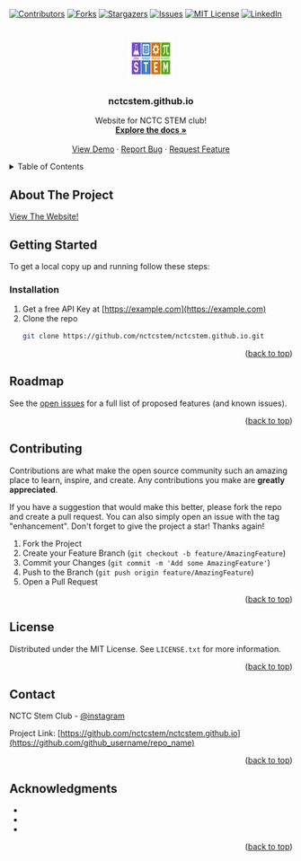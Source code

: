 
<!-- Improved compatibility of back to top link: See: https://github.com/othneildrew/Best-README-Template/pull/73 -->
<a name="readme-top"></a>
<!--
*** Thanks for checking out the Best-README-Template. If you have a suggestion
*** that would make this better, please fork the repo and create a pull request
*** or simply open an issue with the tag "enhancement".
*** Don't forget to give the project a star!
*** Thanks again! Now go create something AMAZING! :D
-->



<!-- PROJECT SHIELDS -->
<!--
*** I'm using markdown "reference style" links for readability.
*** Reference links are enclosed in brackets [ ] instead of parentheses ( ).
*** See the bottom of this document for the declaration of the reference variables
*** for contributors-url, forks-url, etc. This is an optional, concise syntax you may use.
*** https://www.markdownguide.org/basic-syntax/#reference-style-links
-->
[![Contributors][contributors-shield]][contributors-url]
[![Forks][forks-shield]][forks-url]
[![Stargazers][stars-shield]][stars-url]
[![Issues][issues-shield]][issues-url]
[![MIT License][license-shield]][license-url]
[![LinkedIn][linkedin-shield]][linkedin-url]



<!-- PROJECT LOGO -->
<br />
<div align="center">
  <a href="https://github.com/nctcstem/nctcstem.github.io">
    <img src="images/logo.jpg" alt="Logo" width="80" height="80">
  </a>

<h3 align="center">nctcstem.github.io</h3>

  <p align="center">
    Website for NCTC STEM club!
    <br />
    <a href="https://github.com/nctcstem/nctcstem.github.io/Pages"><strong>Explore the docs »</strong></a>
    <br />
    <br />
    <a href="https://github.com/nctcstem/nctcstem.github.io">View Demo</a>
    ·
    <a href="https://github.com/nctcstem/nctcstem.github.io/issues">Report Bug</a>
    ·
    <a href="https://github.com/nctcstem/nctcstem.github.io/issues">Request Feature</a>
  </p>
</div>



<!-- TABLE OF CONTENTS -->
<details>
  <summary>Table of Contents</summary>
  <ol>
    <li>
      <a href="#about-the-project">About The Project</a>
    </li>
    <li>
      <a href="#getting-started">Getting Started</a>
      <ul>
        <li><a href="#installation">Installation</a></li>
      </ul>
    </li>
    <li><a href="#roadmap">Roadmap</a></li>
    <li><a href="#contributing">Contributing</a></li>
    <li><a href="#license">License</a></li>
    <li><a href="#contact">Contact</a></li>
    <li><a href="#acknowledgments">Acknowledgments</a></li>
  </ol>
</details>



<!-- ABOUT THE PROJECT -->
## About The Project

[View The Website!](https://nctcstem.github.io/)


<!-- GETTING STARTED -->
## Getting Started

To get a local copy up and running follow these steps:

### Installation

1. Get a free API Key at [https://example.com](https://example.com)
2. Clone the repo
   ```sh
   git clone https://github.com/nctcstem/nctcstem.github.io.git
   ```

<p align="right">(<a href="#readme-top">back to top</a>)</p>




<!-- ROADMAP -->
## Roadmap

See the [open issues](https://github.com/nctcstem/nctcstem.github.io/issues) for a full list of proposed features (and known issues).

<p align="right">(<a href="#readme-top">back to top</a>)</p>



<!-- CONTRIBUTING -->
## Contributing

Contributions are what make the open source community such an amazing place to learn, inspire, and create. Any contributions you make are **greatly appreciated**.

If you have a suggestion that would make this better, please fork the repo and create a pull request. You can also simply open an issue with the tag "enhancement".
Don't forget to give the project a star! Thanks again!

1. Fork the Project
2. Create your Feature Branch (`git checkout -b feature/AmazingFeature`)
3. Commit your Changes (`git commit -m 'Add some AmazingFeature'`)
4. Push to the Branch (`git push origin feature/AmazingFeature`)
5. Open a Pull Request

<p align="right">(<a href="#readme-top">back to top</a>)</p>



<!-- LICENSE -->
## License

Distributed under the MIT License. See `LICENSE.txt` for more information.

<p align="right">(<a href="#readme-top">back to top</a>)</p>



<!-- CONTACT -->
## Contact

NCTC Stem Club - [@instagram](https://www.instagram.com/stemclublions/) 

Project Link: [https://github.com/nctcstem/nctcstem.github.io](https://github.com/github_username/repo_name)

<p align="right">(<a href="#readme-top">back to top</a>)</p>



<!-- ACKNOWLEDGMENTS -->
## Acknowledgments

* []()
* []()
* []()

<p align="right">(<a href="#readme-top">back to top</a>)</p>



<!-- MARKDOWN LINKS & IMAGES -->
<!-- https://www.markdownguide.org/basic-syntax/#reference-style-links -->
[contributors-shield]: https://img.shields.io/github/contributors/nctcstem/nctcstem.github.io.svg?style=for-the-badge
[contributors-url]: https://github.com/nctcstem/nctcstem.github.io/graphs/contributors
[forks-shield]: https://img.shields.io/github/forks/nctcstem/nctcstem.github.io.svg?style=for-the-badge
[forks-url]: https://github.com/nctcstem/nctcstem.github.io/network/members
[stars-shield]: https://img.shields.io/github/stars/nctcstem/nctcstem.github.io.svg?style=for-the-badge
[stars-url]: https://github.com/nctcstem/nctcstem.github.io/stargazers
[issues-shield]: https://img.shields.io/github/issues/nctcstem/nctcstem.github.io.svg?style=for-the-badge
[issues-url]: https://github.com/nctcstem/nctcstem.github.io/issues
[license-shield]: https://img.shields.io/github/license/nctcstem/nctcstem.github.io.svg?style=for-the-badge
[license-url]: https://github.com/nctcstem/nctcstem.github.io/blob/master/LICENSE.txt
[linkedin-shield]: https://img.shields.io/badge/-LinkedIn-black.svg?style=for-the-badge&logo=linkedin&colorB=555
[linkedin-url]: https://linkedin.com/in/linkedin_username
[product-screenshot]: images/screenshot.png
[Next.js]: https://img.shields.io/badge/next.js-000000?style=for-the-badge&logo=nextdotjs&logoColor=white
[Next-url]: https://nextjs.org/
[React.js]: https://img.shields.io/badge/React-20232A?style=for-the-badge&logo=react&logoColor=61DAFB
[React-url]: https://reactjs.org/
[Vue.js]: https://img.shields.io/badge/Vue.js-35495E?style=for-the-badge&logo=vuedotjs&logoColor=4FC08D
[Vue-url]: https://vuejs.org/
[Angular.io]: https://img.shields.io/badge/Angular-DD0031?style=for-the-badge&logo=angular&logoColor=white
[Angular-url]: https://angular.io/
[Svelte.dev]: https://img.shields.io/badge/Svelte-4A4A55?style=for-the-badge&logo=svelte&logoColor=FF3E00
[Svelte-url]: https://svelte.dev/
[Laravel.com]: https://img.shields.io/badge/Laravel-FF2D20?style=for-the-badge&logo=laravel&logoColor=white
[Laravel-url]: https://laravel.com
[Bootstrap.com]: https://img.shields.io/badge/Bootstrap-563D7C?style=for-the-badge&logo=bootstrap&logoColor=white
[Bootstrap-url]: https://getbootstrap.com
[JQuery.com]: https://img.shields.io/badge/jQuery-0769AD?style=for-the-badge&logo=jquery&logoColor=white
[JQuery-url]: https://jquery.com 
